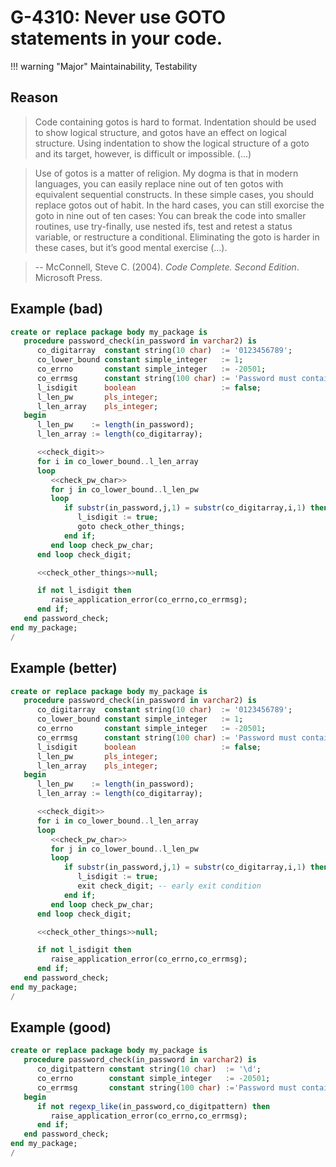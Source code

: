 # G-4310: Never use GOTO statements in your code.

!!! warning "Major"
    Maintainability, Testability

## Reason

>Code containing gotos is hard to format. Indentation should be used to show logical structure, and gotos have an effect on logical structure. Using indentation to show the logical structure of a goto and its target, however, is difficult or impossible. (...)

> Use of gotos is a matter of religion. My dogma is that in modern languages, you can easily replace nine out of ten gotos with equivalent sequential constructs. In these simple cases, you should replace gotos out of habit. In the hard cases, you can still exorcise the goto in nine out of ten cases: You can break the code into smaller routines, use try-finally, use nested ifs, test and retest a status variable, or restructure a conditional. Eliminating the goto is harder in these cases, but it’s good mental exercise (...).

>-- McConnell, Steve C. (2004). _Code Complete. Second Edition_. Microsoft Press.

## Example (bad)

``` sql
create or replace package body my_package is
   procedure password_check(in_password in varchar2) is
      co_digitarray  constant string(10 char)  := '0123456789';
      co_lower_bound constant simple_integer   := 1;
      co_errno       constant simple_integer   := -20501;
      co_errmsg      constant string(100 char) := 'Password must contain a digit.';
      l_isdigit      boolean                   := false;
      l_len_pw       pls_integer;
      l_len_array    pls_integer;
   begin
      l_len_pw    := length(in_password);
      l_len_array := length(co_digitarray);

      <<check_digit>>
      for i in co_lower_bound..l_len_array
      loop
         <<check_pw_char>>
         for j in co_lower_bound..l_len_pw
         loop
            if substr(in_password,j,1) = substr(co_digitarray,i,1) then
               l_isdigit := true;
               goto check_other_things;
            end if;
         end loop check_pw_char;
      end loop check_digit;

      <<check_other_things>>null;

      if not l_isdigit then
         raise_application_error(co_errno,co_errmsg);
      end if;
   end password_check;
end my_package;
/
```

## Example (better)

``` sql
create or replace package body my_package is
   procedure password_check(in_password in varchar2) is
      co_digitarray  constant string(10 char)  := '0123456789';
      co_lower_bound constant simple_integer   := 1;
      co_errno       constant simple_integer   := -20501;
      co_errmsg      constant string(100 char) := 'Password must contain a digit.';
      l_isdigit      boolean                   := false;
      l_len_pw       pls_integer;
      l_len_array    pls_integer;
   begin
      l_len_pw    := length(in_password);
      l_len_array := length(co_digitarray);

      <<check_digit>>
      for i in co_lower_bound..l_len_array
      loop
         <<check_pw_char>>
         for j in co_lower_bound..l_len_pw
         loop
            if substr(in_password,j,1) = substr(co_digitarray,i,1) then
               l_isdigit := true;
               exit check_digit; -- early exit condition
            end if;
         end loop check_pw_char;
      end loop check_digit;

      <<check_other_things>>null;

      if not l_isdigit then
         raise_application_error(co_errno,co_errmsg);
      end if;
   end password_check;
end my_package;
/
```

## Example (good)

``` sql
create or replace package body my_package is
   procedure password_check(in_password in varchar2) is
      co_digitpattern constant string(10 char)  := '\d';
      co_errno        constant simple_integer   := -20501;
      co_errmsg       constant string(100 char) :='Password must contain a digit.';
   begin
      if not regexp_like(in_password,co_digitpattern) then
         raise_application_error(co_errno,co_errmsg);
      end if;
   end password_check;
end my_package;
/
```